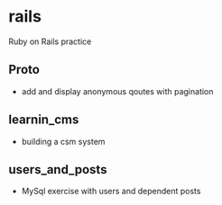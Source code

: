 # rails
Ruby on Rails practice

## Proto 

- add and display anonymous qoutes with pagination


## learnin_cms

- building a csm system

## users_and_posts

- MySql exercise with users and dependent posts
